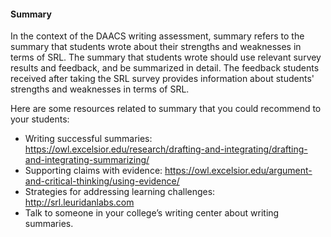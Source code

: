 #### Summary

In the context of the DAACS writing assessment, summary refers to the summary that students wrote about their strengths and weaknesses in terms of SRL. The summary that students wrote should use relevant survey results and feedback, and be summarized in detail. The feedback students received after taking the SRL survey provides information about students' strengths and weaknesses in terms of SRL.

Here are some resources related to summary that you could recommend to your students:

* Writing successful summaries: https://owl.excelsior.edu/research/drafting-and-integrating/drafting-and-integrating-summarizing/
* Supporting claims with evidence: https://owl.excelsior.edu/argument-and-critical-thinking/using-evidence/
* Strategies for addressing learning challenges: http://srl.leuridanlabs.com
* Talk to someone in your college’s writing center about writing summaries.
